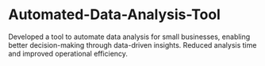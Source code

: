 # Automated-Data-Analysis-Tool
Developed a tool to automate data analysis for small businesses, enabling better decision-making through data-driven insights. Reduced analysis time and improved operational efficiency.
